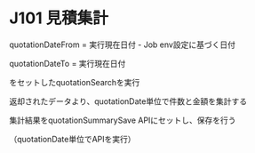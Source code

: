 # J101 見積集計

quotationDateFrom = 実行現在日付 - Job env設定に基づく日付

quotationDateTo = 実行現在日付

をセットしたquotationSearchを実行

返却されたデータより、quotationDate単位で件数と金額を集計する

集計結果をquotationSummarySave APIにセットし、保存を行う

（quotationDate単位でAPIを実行）

